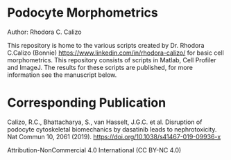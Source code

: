 # Podocyte Morphometrics
Author: Rhodora C. Calizo

This repository is home to the various scripts created by Dr. Rhodora C.Calizo (Bonnie) https://www.linkedin.com/in/rhodora-calizo/ for basic cell morphometrics. This repository consists of scripts in Matlab, Cell Profiler and ImageJ. The results for these scripts are published, for more information see the manuscript below. 

# Corresponding Publication
Calizo, R.C., Bhattacharya, S., van Hasselt, J.G.C. et al. Disruption of podocyte cytoskeletal biomechanics by dasatinib leads to nephrotoxicity. Nat Commun 10, 2061 (2019). https://doi.org/10.1038/s41467-019-09936-x

Attribution-NonCommercial 4.0 International (CC BY-NC 4.0)

